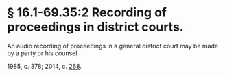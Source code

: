# § 16.1-69.35:2 Recording of proceedings in district courts.

<p>An audio recording of proceedings in a general district court may be made by a party or his counsel.</p><p>1985, c. 378; 2014, c. <a href='http://lis.virginia.gov/cgi-bin/legp604.exe?141+ful+CHAP0268'>268</a>.</p>